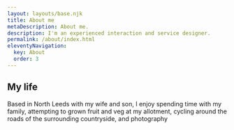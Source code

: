 ```yaml
---
layout: layouts/base.njk
title: About me
metaDescription: About me.
description: I'm an experienced interaction and service designer.
permalink: /about/index.html
eleventyNavigation:
  key: About
  order: 3
---
```



## My life

Based in North Leeds with my wife and son, I enjoy spending time with my family, attempting to grown fruit and veg at my allotment, cycling around the roads of the surrounding countryside, and photography